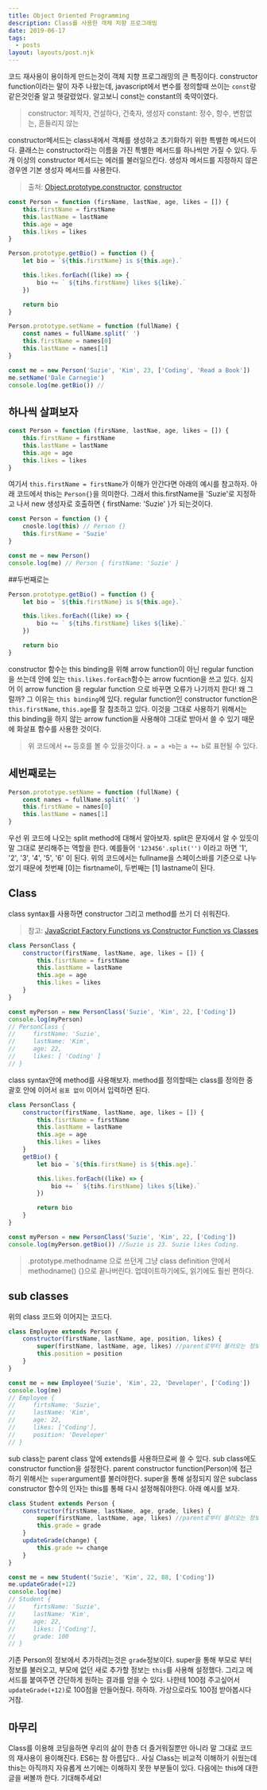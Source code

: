```yaml
---
title: Object Oriented Programming
description: Class를 사용한 객체 지향 프로그래밍
date: 2019-06-17
tags:
  - posts
layout: layouts/post.njk
---
```


코드 재사용이 용이하게 만드는것이 객체 지향 프로그래밍의 큰 특징이다. constructor function이라는 말이 자주 나왔는데, javascript에서 변수를 정의할때 쓰이는 `const`랑 같은것인줄 알고 헷갈렸었다. 알고보니 const는 constant의 축약이였다. 

> constructor: 제작자, 건설하다, 건축자, 생성자
> constant: 정수, 항수, 변함없는, 흔들리지 않는

constructor메서드는 class내에서 객체를 생성하고 초기화하기 위한 특별한 메서드이다. 클래스는 constructor라는 이름을 가진 특별한 메서드를 하나씩만 가질 수 있다. 두 개 이상의 constructor 메서드는 에러를 불러일으킨다. 생성자 메서드를 지정하지 않은 경우엔 기본 생성자 메서드를 사용한다.

> 출처: [Object.prototype.constructor](https://developer.mozilla.org/ko/docs/Web/JavaScript/Reference/Global_Objects/Object/constructor), [constructor](https://developer.mozilla.org/ko/docs/Web/JavaScript/Reference/Classes/constructor)

```javascript
const Person = function (firsName, lastNae, age, likes = []) {
    this.firstName = firstName
    this.lastName = lastName
    this.age = age
    this.likes = likes
}

Person.prototype.getBio() = function () {
    let bio = `${this.firstName} is ${this.age}.`

    this.likes.forEach((like) => {
        bio += ` ${tihs.firstName} likes ${like}.`
    })

    return bio
}

Person.prototype.setName = function (fullName) {
    const names = fullName.split(' ')
    this.firstName = names[0]
    this.lastName = names[1]
}

const me = new Person('Suzie', 'Kim', 23, ['Coding', 'Read a Book'])
me.setName('Dale Carnegie')
console.log(me.getBio()) // 
```

## 하나씩 살펴보자
```javascript
const Person = function (firsName, lastNae, age, likes = []) {
    this.firstName = firstName
    this.lastName = lastName
    this.age = age
    this.likes = likes
}
```

여기서 `this.firstName = firstName`가 이해가 안간다면 아래의 예시를 참고하자. 아래 코드에서 this는 `Person{}`을 의미한다. 그래서 this.firstName을 'Suzie'로 지정하고 나서 new 생성자로 호출하면 { firstName: 'Suzie' }가 되는것이다.

```javascript
const Person = function () {
    cnosle.log(this) // Person {}
    this.firstName = 'Suzie' 
}

const me = new Person()
console.log(me) // Person { firstName: 'Suzie' }
```

##두번째로는
```javascript
Person.prototype.getBio() = function () {
    let bio = `${this.firstName} is ${this.age}.`

    this.likes.forEach((like) => {
        bio += ` ${tihs.firstName} likes ${like}.`
    })

    return bio
}
```
constructor 함수는 this binding을 위해 arrow function이 아닌 regular function을 쓰는데 안에 있는 `this.likes.forEach`함수는 arrow fucntion을 쓰고 있다. 심지어 이 arrow function 을 regular function 으로 바꾸면 오류가 나기까지 한다! 왜 그럴까? 그 이유는 `this binding`에 있다.
regular function인 constructor function은 `this.firstName`, `this.age`를 잘 참조하고 있다. 이것을 그대로 사용하기 위해서는 this binding을 하지 않는 arrow function을 사용해야 그대로 받아서 쓸 수 있기 때문에 화살표 함수를 사용한 것이다.

> 위 코드에서 `+=` 등호를 볼 수 있을것이다. `a = a +b`는 `a += b`로 표현될 수 있다.

## 세번째로는
```javascript
Person.prototype.setName = function (fullName) {
    const names = fullName.split(' ')
    this.firstName = names[0]
    this.lastName = names[1]
}
```

우선 위 코드에 나오는 split method에 대해서 알아보자. split은 문자에서 알 수 있듯이 말 그대로 분리해주는 역할을 한다. 예를들어 `'123456'.split('')` 이라고 하면 '1', '2', '3', '4', '5', '6' 이 된다.
위의 코드에서는 fullname을 스페이스바를 기준으로 나누었기 때문에 첫번째 [0]는 fisrtname이, 두번째는 [1] lastname이 된다.

## Class
class syntax를 사용하면 constructor 그리고 method를 쓰기 더 쉬워진다. 
> 참고: [JavaScript Factory Functions vs Constructor Function vs Classes](https://medium.com/javascript-scene/javascript-factory-functions-vs-constructor-functions-vs-classes-2f22ceddf33e)
```javascript
class PersonClass {
    constructor(firstName, lastName, age, likes = []) {
        this.fisrtName = firstName
        this.lastName = lastName
        this.age = age
        this.likes = likes
    }
}

const myPerson = new PersonClass('Suzie', 'Kim', 22, ['Coding'])
console.log(myPerson) 
// PersonClass {
//     firstName: 'Suzie',
//     lastName: 'Kim',
//     age: 22,
//     likes: [ 'Coding' ]
// }
```

class syntax안에 method를 사용해보자. method를 정의할때는 class를 정의한 중괄호 안에 이어서 `쉼표 없이` 이어서 입력하면 된다.
```javascript
class PersonClass {
    constructor(firstName, lastName, age, likes = []) {
        this.fisrtName = firstName
        this.lastName = lastName
        this.age = age
        this.likes = likes
    }
    getBio() {
        let bio = `${this.firstName} is ${this.age}.`

        this.likes.forEach((like) => {
            bio += ` ${tihs.firstName} likes ${like}.`
        })

        return bio
    }
}

const myPerson = new PersonClass('Suzie', 'Kim', 22, ['Coding'])
console.log(myPerson.getBio()) //Suzie is 23. Suzie likes Coding.
```

> .prototype.methodname 으로 쓰던게 그냥 class definition 안에서 methodname() {}으로 끝나버린다. 업데이트하기에도, 읽기에도 훨씬 편하다. 

## sub classes
위의 class 코드와 이어지는 코드다.
```javascript
class Employee extends Person {
    constructor(firstName, lastName, age, position, likes) {
        super(firstName, lastName, age, likes) //parent로부터 불러오는 정보 
        this.position = position
    }
}

const me = new Employee('Suzie', 'Kim', 22, 'Developer', ['Coding'])
console.log(me)
// Employee {
//     firtsName: 'Suzie',
//     lastName: 'Kim',
//     age: 22,
//     likes: ['Coding'],
//     position: 'Developer'
// }
```
sub class는 parent class 앞에 extends를 사용하므로써 쓸 수 있다. sub class에도 constructor function을 설정한다. parent constructor function(Person)에 접근하기 위해서는 `super`argument를 불러야한다. super을 통해 설정되지 않은 subclass constructor 함수의 인자는 this를 통해 다시 설정해줘야한다. 아래 예시를 보자.

```javascript
class Student extends Person {
    constructor(firstName, lastName, age, grade, likes) {
        super(firstName, lastName, age, likes) //parent로부터 불러오는 정보 
        this.grade = grade
    }
    updateGrade(change) {
        this.grade += change
    }
}

const me = new Student('Suzie', 'Kim', 22, 88, ['Coding'])
me.updateGrade(+12)
console.log(me)
// Student {
//     firtsName: 'Suzie',
//     lastName: 'Kim',
//     age: 22,
//     likes: ['Coding'],
//     grade: 100  
// }
```
기존 Person의 정보에서 추가하려는것은 `grade`정보이다. super을 통해 부모로 부터 정보를 불러오고, 부모에 없던 새로 추가할 정보는 `this`를 사용해 설정했다. 그리고 메서드를 붙여주면 간단하게 원하는 결과를 얻을 수 있다. 나한테 100점 주고싶어서 `updateGrade(+12)`로 100점을 만들어줬다. 하하하. 가상으로라도 100점 받아봅시다 거참.

## 마무리
Class를 이용해 코딩을하면 우리의 삶이 한층 더 즐거워질뿐만 아니라 말 그대로 코드의 재사용이 용이해진다. ES6는 참 아름답다.. 사실 Class는 비교적 이해하기 쉬웠는데 this는 아직까지 자유롭게 쓰기에는 이해하지 못한 부분들이 있다. 다음에는 this에 대한 글을 써볼까 한다. 기대해주세요! 